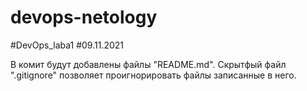 # devops-netology
#DevOps_laba1
#09.11.2021


В комит будут  добавлены файлы "README.md".
Скрытфый файл ".gitignore" позволяет проигнорировать файлы записанные в него.

